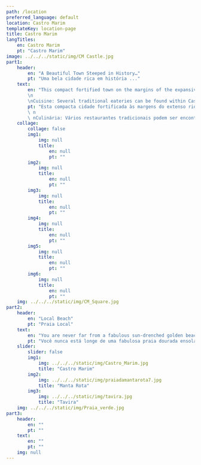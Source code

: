 ```yaml
---
path: /location
preferred_language: default
location: Castro Marim
templateKey: location-page
title: Castro Marim
langTitles:
    en: Castro Marim
    pt: "Castro Marim"
image: ../../../static/img/CM Castle.jpg
part1: 
    header: 
        en: "A Beautiful Town Steeped in History…"
        pt: "Uma bela cidade rica em história ..."
    text: 
        en: "This compact fortified town on the margins of the expansive Guadiana river boasts a rich history dating back to Roman times. Overlooking vast salt flats and bordered by the Reserva Natural do Sapal de Castro Marim, there is much to offer the visitor. Whitewashed houses align narrow cobbled streets winding up to the impressive castle fortifications, whose construction was ordered by King Alfonso III during the XIII Century, with presence on this strategic site dating back to the bronze age. While away a lazy afternoon visiting the castle grounds and enjoy a favourite tipple in one of several bars and cafes dotted along pretty tranquil streets. For provisions, several mini-markets offer the basics, while larger supermarkets and an excellent selection of shopping facilities can be found in the nearby handsome border town of Vila Real do Santo António, just a short drive away.
        \n
        \nCuisine: Several traditional eateries can be found within Castro Marim itself, while country restaurants dotted in the surrounding olive covered lands and small nearby villages, such as Monte Francisco, provide perfect spots to sample hearty meals at very reasonable prices. For a greater selection, and for delicious seafood, head to Vila Real where the daily catch is served simply grilled with flavoursome local produce. Or head across the border, via ferry or road, to the vibrant Andalusian town of Ayamonte, where pretty tile bedecked squares and cosy cafes and restaurants serve varied and appetizing tapas."
        pt: "Esta compacta cidade fortificada às margens do extenso rio Guadiana possui uma rica história que remonta aos tempos romanos. Com vista para vastas salinas e ladeada pela Reserva Natural do Sapal de Castro Marim, há muito para oferecer ao visitante. Casas caiadas de branco alinham estreitas ruas de paralelepípedos que serpenteiam até as imponentes fortificações do castelo, cuja construção foi encomendada pelo rei Afonso III no século XIII, com presença neste local estratégico que remonta à idade do bronze. Passe uma tarde preguiçosa visitando os jardins do castelo e desfrute de sua bebida favorita em um dos vários bares e cafés espalhados ao longo de ruas tranquilas. Para provisões, vários minimercados oferecem o básico, enquanto supermercados maiores e uma excelente seleção de estabelecimentos comerciais podem ser encontrados na bela cidade fronteiriça de Vila Real do Santo António, a uma curta distância de carro.
        \ n
        \ nCulinária: Vários restaurantes tradicionais podem ser encontrados dentro de Castro Marim, enquanto os restaurantes rurais espalhados pelas terras cobertas de oliveiras circundantes e pequenas aldeias próximas, como Monte Francisco, proporcionam locais perfeitos para saborear refeições fartas a preços muito razoáveis. Para uma maior selecção, e para deliciosos mariscos, dirija-se a Vila Real onde o peixe do dia é servido simplesmente na brasa com saborosos produtos locais. Ou atravesse a fronteira, de balsa ou estrada, até a vibrante cidade andaluza de Ayamonte, onde lindas praças decoradas com azulejos e cafés e restaurantes aconchegantes servem tapas variados e apetitosos."
    collage:
        collage: false
        img1: 
            img: null
            title: 
                en: null
                pt: ""
        img2: 
            img: null
            title: 
                en: null
                pt: ""
        img3: 
            img: null
            title: 
                en: null
                pt: ""
        img4: 
            img: null
            title: 
                en: null
                pt: ""
        img5: 
            img: null
            title: 
                en: null
                pt: ""
        img6: 
            img: null
            title: 
                en: null
                pt: ""
    img: ../../../static/img/CM_Square.jpg
part2:
    header: 
        en: "Local Beach"
        pt: "Praia Local"
    text: 
        en: "You are never far from a fabulous sun-drenched golden beach on the Algarve and the nearby stretch of sands from Vila Real heading west do not disappoint. Boasting many Blue Flag distinctions of excellence, the beaches along this coast are expansive, slowly sloping and backed by golden dunes. Praia Verde beach access is elevated - you will need a car and be prepared to walk down the steps to reach the sands. Its name (translated as the 'Green Beach') is derived from the fact that it is unusually bordered by a lovely crest of pine trees, which makes the setting private. Directly next door, Cabeco Beach is smaller and with its hidden entramce, tensds to be less busy. For those who enjoy walking, here the sands are long and flat with a relaxing walk taking around 30 minutes either east to Monte Gordo or West to Altura."
        pt: "Você nunca está longe de uma fabulosa praia dourada ensolarada no Algarve e o trecho de areia próximo de Vila Real em direção a oeste não decepciona. Gozando de muitas distinções de excelência com Bandeira Azul, as praias ao longo desta costa são extensas, lentamente inclinadas e apoiadas por dunas douradas. O acesso à praia da Praia Verde é elevado - você precisará de um carro e esteja preparado para descer as escadas até chegar ao areal. O seu nome (traduzido como 'Praia Verde') deriva do facto de ser invulgarmente rodeado por uma adorável crista de pinheiros, o que torna o ambiente privado. Bem ao lado, a Praia do Cabeco é menor e com sua entrada oculta, muito menos movimentada. Para quem gosta de caminhar, aqui as areias são longas e planas com uma caminhada relaxante a cerca de 30 minutos a leste até Monte Gordo ou a oeste até Altura."
    slider:
        slider: false
        img1: 
            img: ../../../static/img/Castro_Marim.jpg
            title: "Castro Marim"
        img2: 
            img: ../../../static/img/praiadamantarota7.jpg
            title: "Manta Rota"
        img3: 
            img: ../../../static/img/tavira.jpg
            title: "Tavira"
    img: ../../../static/img/Praia_verde.jpg
part3:
    header: 
        en: ""
        pt: ""
    text:
        en: ""
        pt: ""
    img: null
---
```

